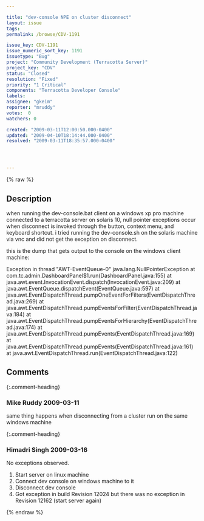 ```yaml
---

title: "dev-console NPE on cluster disconnect"
layout: issue
tags: 
permalink: /browse/CDV-1191

issue_key: CDV-1191
issue_numeric_sort_key: 1191
issuetype: "Bug"
project: "Community Development (Terracotta Server)"
project_key: "CDV"
status: "Closed"
resolution: "Fixed"
priority: "1 Critical"
components: "Terracotta Developer Console"
labels: 
assignee: "gkeim"
reporter: "mruddy"
votes:  0
watchers: 0

created: "2009-03-11T12:00:50.000-0400"
updated: "2009-04-10T18:14:44.000-0400"
resolved: "2009-03-11T18:35:57.000-0400"




---
```


{% raw %}

## Description

<div markdown="1" class="description">

when running the dev-console.bat client on a windows xp pro machine connected to a terracotta server on solaris 10, null pointer exceptions occur when disconnect is invoked through the button, context menu, and keyboard shortcut. i tried running the dev-console.sh on the solaris machine via vnc and did not get the exception on disconnect.

this is the dump that gets output to the console on the windows client machine:

Exception in thread "AWT-EventQueue-0" java.lang.NullPointerException
        at com.tc.admin.DashboardPanel$1.run(DashboardPanel.java:155)
        at java.awt.event.InvocationEvent.dispatch(InvocationEvent.java:209)
        at java.awt.EventQueue.dispatchEvent(EventQueue.java:597)
        at java.awt.EventDispatchThread.pumpOneEventForFilters(EventDispatchThread.java:269)
        at java.awt.EventDispatchThread.pumpEventsForFilter(EventDispatchThread.java:184)
        at java.awt.EventDispatchThread.pumpEventsForHierarchy(EventDispatchThread.java:174)
        at java.awt.EventDispatchThread.pumpEvents(EventDispatchThread.java:169)
        at java.awt.EventDispatchThread.pumpEvents(EventDispatchThread.java:161)
        at java.awt.EventDispatchThread.run(EventDispatchThread.java:122)

</div>

## Comments


{:.comment-heading}
### **Mike Ruddy** <span class="date">2009-03-11</span>

<div markdown="1" class="comment">

same thing happens when disconnecting from a cluster run on the same windows machine

</div>


{:.comment-heading}
### **Himadri Singh** <span class="date">2009-03-16</span>

<div markdown="1" class="comment">

No exceptions observed.

1. Start server on linux machine
2. Connect dev console on windows machine to it
3. Disconnect dev console
4. Got exception in build Revision 12024 but there was no exception in Revision 12162 (start server again)




</div>



{% endraw %}
